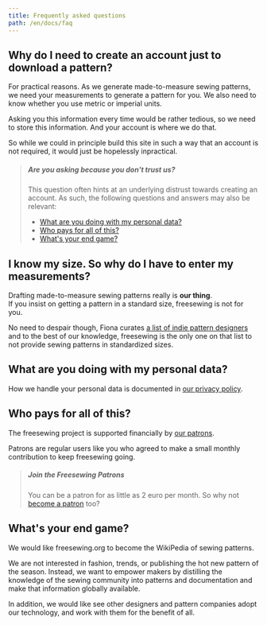 ```yaml
---
title: Frequently asked questions
path: /en/docs/faq
---
```


## Why do I need to create an account just to download a pattern?

For practical reasons. As we generate made-to-measure
sewing patterns, we need your measurements to generate a pattern for you.
We also need to know whether you use metric or imperial units.

Asking you this information every time would be rather tedious, so we need to store 
this information. And your account is where we do that.

So while we could in principle build this site in such a way that an account is not
required, it would just be hopelessly inpractical.

> ##### Are you asking because you don't trust us?
>
> This question often hints at an underlying distrust towards
> creating an account. As such, the following questions and answers may also be relevant:
> 
>  - [What are you doing with my personal data?](#what-are-you-doing-with-my-personal-data)
>  - [Who pays for all of this?](#who-pays-for-all-of-this)
>  - [What's your end game?](#whats-your-end-game)


## I know my size. So why do I have to enter my measurements?

Drafting made-to-measure sewing patterns really is **our thing**.  
If you insist on getting a pattern in a standard size, freesewing is not for you.

No need to despair though, Fiona curates 
[a list of indie pattern designers](https://chainstitcher.blogspot.com/p/about-blog.html) 
and to the best of our knowledge, freesewing is the only one on that list to not 
provide sewing patterns in standardized sizes.

## What are you doing with my personal data?

How we handle your personal data is documented in [our privacy policy](/en/docs/privacy/).

## Who pays for all of this?

The freesewing project is supported financially by [our patrons](/en/patrons).

Patrons are regular users like you who agreed to make a small monthly contribution to keep freesewing going.

> ##### Join the Freesewing Patrons
> You can be a patron for as little as 2 euro per month. So why not 
> [become a patron](/en/patrons/join) too?

## What's your end game?

We would like freesewing.org to become the WikiPedia of sewing patterns.  

We are not interested in fashion, trends, or publishing the hot new pattern of the season.
Instead, we want to empower makers by distilling the knowledge of the sewing community 
into patterns and documentation and make that information globally available. 

In addition, we would like see other designers and pattern companies adopt 
our technology, and work with them for the benefit of all.
